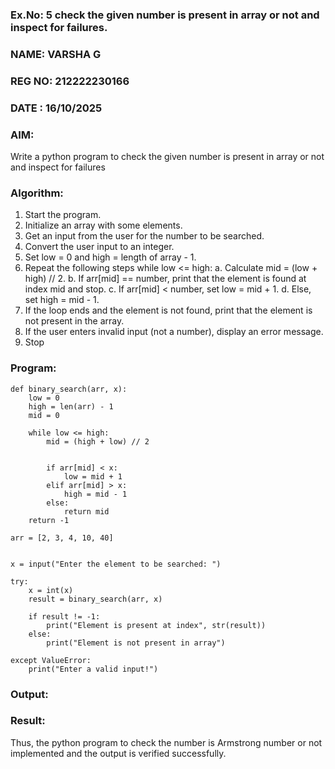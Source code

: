 ### Ex.No: 5 check the given number is present in array or not and inspect for failures.
### NAME: VARSHA G
### REG NO: 212222230166
### DATE : 16/10/2025

### AIM: 
Write a python program to check the given number is present in array or not and inspect for failures

### Algorithm:

1.  Start the program.
2.	Initialize an array with some elements.
3.	Get an input from the user for the number to be searched.
4.	Convert the user input to an integer.
5.	Set low = 0 and high = length of array - 1.
6.	Repeat the following steps while low <= high:
    a. Calculate mid = (low + high) // 2.
  	b. If arr[mid] == number, print that the element is found at index mid and stop.
  	c. If arr[mid] < number, set low = mid + 1.
  	d. Else, set high = mid - 1.
7.	If the loop ends and the element is not found, print that the element is not present in the array.
8.	If the user enters invalid input (not a number), display an error message.
9.	Stop

### Program:
```
def binary_search(arr, x):
    low = 0
    high = len(arr) - 1
    mid = 0

    while low <= high:
        mid = (high + low) // 2

     
        if arr[mid] < x:
            low = mid + 1
        elif arr[mid] > x:
            high = mid - 1
        else:
            return mid 
    return -1  

arr = [2, 3, 4, 10, 40]


x = input("Enter the element to be searched: ")

try:
    x = int(x)  
    result = binary_search(arr, x) 

    if result != -1:
        print("Element is present at index", str(result))
    else:
        print("Element is not present in array")

except ValueError:
    print("Enter a valid input!")  

```

### Output:



### Result:
Thus, the python program to check the number is Armstrong number or not implemented and the output is verified successfully.
